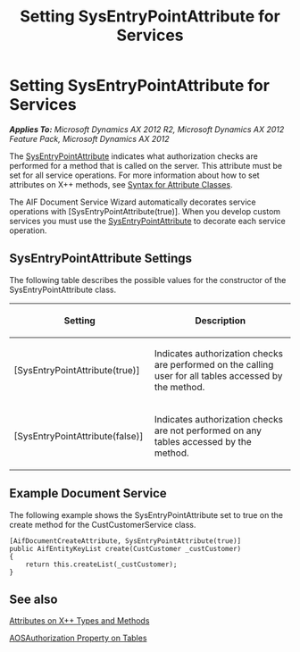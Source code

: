 ﻿---
title: Setting SysEntryPointAttribute for Services
TOCTitle: Setting SysEntryPointAttribute for Services
ms:assetid: 89f733b4-936c-4673-86d0-f6b64c7708f6
ms:mtpsurl: https://technet.microsoft.com/en-us/library/Hh801193(v=AX.60)
ms:contentKeyID: 43976725
ms.date: 11/07/2012
mtps_version: v=AX.60
---

# Setting SysEntryPointAttribute for Services 


_**Applies To:** Microsoft Dynamics AX 2012 R2, Microsoft Dynamics AX 2012 Feature Pack, Microsoft Dynamics AX 2012_

The [SysEntryPointAttribute](https://technet.microsoft.com/en-us/library/gg958657\(v=ax.60\)) indicates what authorization checks are performed for a method that is called on the server. This attribute must be set for all service operations. For more information about how to set attributes on X++ methods, see [Syntax for Attribute Classes](https://technet.microsoft.com/en-us/library/gg844185\(v=ax.60\)).

The AIF Document Service Wizard automatically decorates service operations with \[SysEntryPointAttribute(true)\]. When you develop custom services you must use the [SysEntryPointAttribute](https://technet.microsoft.com/en-us/library/gg958657\(v=ax.60\)) to decorate each service operation.

## SysEntryPointAttribute Settings

The following table describes the possible values for the constructor of the SysEntryPointAttribute class.

<table>
<colgroup>
<col style="width: 50%" />
<col style="width: 50%" />
</colgroup>
<thead>
<tr class="header">
<th><p>Setting</p></th>
<th><p>Description</p></th>
</tr>
</thead>
<tbody>
<tr class="odd">
<td><p>[SysEntryPointAttribute(true)]</p></td>
<td><p>Indicates authorization checks are performed on the calling user for all tables accessed by the method.</p></td>
</tr>
<tr class="even">
<td><p>[SysEntryPointAttribute(false)]</p></td>
<td><p>Indicates authorization checks are not performed on any tables accessed by the method.</p></td>
</tr>
</tbody>
</table>


## Example Document Service

The following example shows the SysEntryPointAttribute set to true on the create method for the CustCustomerService class.

    [AifDocumentCreateAttribute, SysEntryPointAttribute(true)]
    public AifEntityKeyList create(CustCustomer _custCustomer)
    {
        return this.createList(_custCustomer);
    }

## See also

[Attributes on X++ Types and Methods](https://technet.microsoft.com/en-us/library/gg846588\(v=ax.60\))

[AOSAuthorization Property on Tables](https://technet.microsoft.com/en-us/library/bb278259\(v=ax.60\))

